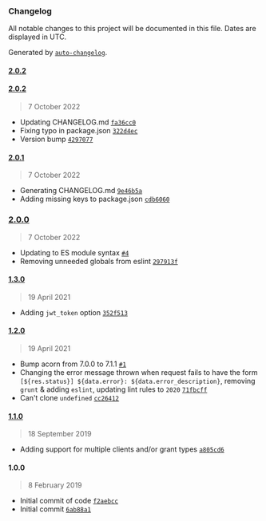### Changelog

All notable changes to this project will be documented in this file. Dates are displayed in UTC.

Generated by [`auto-changelog`](https://github.com/CookPete/auto-changelog).

#### [2.0.2](https://github.com/avoidwork/adobe-ims-servicetoken/compare/2.0.2...2.0.2)

#### [2.0.2](https://github.com/avoidwork/adobe-ims-servicetoken/compare/2.0.1...2.0.2)

> 7 October 2022

- Updating CHANGELOG.md [`fa36cc0`](https://github.com/avoidwork/adobe-ims-servicetoken/commit/fa36cc07cf183ad48d4682cc747eeb4237a1550d)
- Fixing typo in package.json [`322d4ec`](https://github.com/avoidwork/adobe-ims-servicetoken/commit/322d4ec9c7accc368b116a3a482818f3fe9fbc0f)
- Version bump [`4297077`](https://github.com/avoidwork/adobe-ims-servicetoken/commit/429707779a6a86fac58317f858df0fc000ee4bde)

#### [2.0.1](https://github.com/avoidwork/adobe-ims-servicetoken/compare/2.0.0...2.0.1)

> 7 October 2022

- Generating CHANGELOG.md [`9e46b5a`](https://github.com/avoidwork/adobe-ims-servicetoken/commit/9e46b5af5e029715316214a537ef7e4fc034b419)
- Adding missing keys to package.json [`cdb6060`](https://github.com/avoidwork/adobe-ims-servicetoken/commit/cdb60604f74c73436cbd1c5ddb7844689141349b)

### [2.0.0](https://github.com/avoidwork/adobe-ims-servicetoken/compare/1.3.0...2.0.0)

> 7 October 2022

- Updating to ES module syntax [`#4`](https://github.com/avoidwork/adobe-ims-servicetoken/pull/4)
- Removing unneeded globals from eslint [`297913f`](https://github.com/avoidwork/adobe-ims-servicetoken/commit/297913f516023601e244b034db37c1c91ab13c15)

#### [1.3.0](https://github.com/avoidwork/adobe-ims-servicetoken/compare/1.2.0...1.3.0)

> 19 April 2021

- Adding `jwt_token` option [`352f513`](https://github.com/avoidwork/adobe-ims-servicetoken/commit/352f5135ce37fdddfda3bcc95daea6b672f548e5)

#### [1.2.0](https://github.com/avoidwork/adobe-ims-servicetoken/compare/1.1.0...1.2.0)

> 19 April 2021

- Bump acorn from 7.0.0 to 7.1.1 [`#1`](https://github.com/avoidwork/adobe-ims-servicetoken/pull/1)
- Changing the error message thrown when request fails to have the form `[${res.status}] ${data.error}: ${data.error_description}`, removing `grunt` & adding `eslint`, updating lint rules to `2020` [`71fbcff`](https://github.com/avoidwork/adobe-ims-servicetoken/commit/71fbcffb5a82ab9a0c01609f93e1f16c5ede1a1f)
- Can't clone `undefined` [`cc26412`](https://github.com/avoidwork/adobe-ims-servicetoken/commit/cc26412ec80ee45442861d5f8ef52f506e14d92a)

#### [1.1.0](https://github.com/avoidwork/adobe-ims-servicetoken/compare/1.0.0...1.1.0)

> 18 September 2019

- Adding support for multiple clients and/or grant types [`a805cd6`](https://github.com/avoidwork/adobe-ims-servicetoken/commit/a805cd657f3614d55e7ad87070bcab76c202677f)

#### 1.0.0

> 8 February 2019

- Initial commit of code [`f2aebcc`](https://github.com/avoidwork/adobe-ims-servicetoken/commit/f2aebccbe40f0343499a722c17ce5522d92995dd)
- Initial commit [`6ab88a1`](https://github.com/avoidwork/adobe-ims-servicetoken/commit/6ab88a173569db1a9560cf4a1b37de01115f2514)
